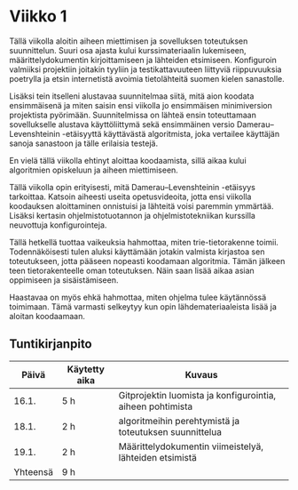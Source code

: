 # Viikko 1

Tällä viikolla aloitin aiheen miettimisen ja sovelluksen toteutuksen suunnittelun. Suuri osa ajasta kului kurssimateriaalin lukemiseen, määrittelydokumentin kirjoittamiseen ja lähteiden etsimiseen. Konfiguroin valmiiksi projektiin joitakin tyyliin ja testikattavuuteen liittyviä riippuvuuksia poetrylla ja etsin internetistä avoimia tietolähteitä suomen kielen sanastolle.

Lisäksi tein itselleni alustavaa suunnitelmaa siitä, mitä aion koodata ensimmäisenä ja miten saisin ensi viikolla jo ensimmäisen minimiversion projektista pyörimään. Suunnitelmissa on lähteä ensin toteuttamaan sovellukselle alustava käyttöliittymä sekä ensimmäinen versio Damerau–Levenshteinin -etäisyyttä käyttävästä algoritmista, joka vertailee käyttäjän sanoja sanastoon ja tälle erilaisia testejä. 

En vielä tällä viikolla ehtinyt aloittaa koodaamista, sillä aikaa kului algoritmien opiskeluun ja aiheen miettimiseen.

Tällä viikolla opin erityisesti, mitä Damerau–Levenshteinin -etäisyys tarkoittaa. Katsoin aiheesti useita opetusvideoita, jotta ensi viikolla koodauksen aloittaminen onnistuisi ja lähteitä voisi paremmin ymmärtää. Lisäksi kertasin ohjelmistotuotannon ja ohjelmistotekniikan kurssilla neuvottuja konfigurointeja.

Tällä hetkellä tuottaa vaikeuksia hahmottaa, miten trie-tietorakenne toimii. Todennäköisesti tulen aluksi käyttämään jotakin valmista kirjastoa sen toteutukseen, jotta pääseen nopeasti koodamaan algoritmia. Tämän jälkeen teen tietorakenteelle oman toteutuksen. Näin saan lisää aikaa asian oppimiseen ja sisäistämiseen.

Haastavaa on myös ehkä hahmottaa, miten ohjelma tulee käytännössä toimimaan. Tämä varmasti selkeytyy kun opin lähdemateriaaleista lisää ja aloitan koodaamaan.

## Tuntikirjanpito

| Päivä | Käytetty aika | Kuvaus |
| ----- | ------------- | ------ |
| 16.1.  | 5 h            | Gitprojektin luomista ja konfigurointia, aiheen pohtimista |
| 18.1.  | 2 h            | algoritmeihin perehtymistä ja toteutuksen suunnittelua |
| 19.1.  | 2 h            | Määrittelydokumentin viimeistelyä, lähteiden etsimistä |
| Yhteensä | 9 h         |        |
